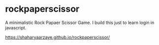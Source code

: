 # rockpaperscissor

A minimalistic Rock Papaer Scissor Game. I build this just to learn login in javascript.

https://shaharyaarzaye.github.io/rockpaperscissor/
